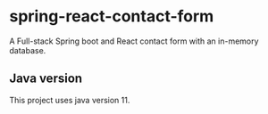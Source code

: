# spring-react-contact-form

A Full-stack Spring boot and React contact form with an in-memory database.


## Java version

This project uses java version 11.
